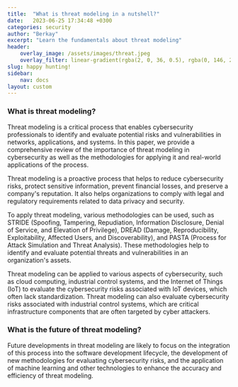```yaml
---
title:  "What is threat modeling in a nutshell?"
date:   2023-06-25 17:34:48 +0300
categories: security
author: "Berkay"
excerpt: "Learn the fundamentals about threat modeling"
header:
    overlay_image: /assets/images/threat.jpeg
    overlay_filter: linear-gradient(rgba(2, 0, 36, 0.5), rgba(0, 146, 202, 0.5))
slug: happy hunting!
sidebar:
    nav: docs
layout: custom
---
```

### What is threat modeling?

Threat modeling is a critical process that enables cybersecurity professionals to identify and evaluate potential risks and vulnerabilities in networks, applications, and systems. In this paper, we provide a comprehensive review of the importance of threat modeling in cybersecurity as well as the methodologies for applying it and real-world applications of the process.

Threat modeling is a proactive process that helps to reduce cybersecurity risks, protect sensitive information, prevent financial losses, and preserve a company's reputation. It also helps organizations to comply with legal and regulatory requirements related to data privacy and security.

To apply threat modeling, various methodologies can be used, such as STRIDE (Spoofing, Tampering, Repudiation, Information Disclosure, Denial of Service, and Elevation of Privilege), DREAD (Damage, Reproducibility, Exploitability, Affected Users, and Discoverability), and PASTA (Process for Attack Simulation and Threat Analysis). These methodologies help to identify and evaluate potential threats and vulnerabilities in an organization's assets.

Threat modeling can be applied to various aspects of cybersecurity, such as cloud computing, industrial control systems, and the Internet of Things (IoT) to evaluate the cybersecurity risks associated with IoT devices, which often lack standardization. Threat modeling can also evaluate cybersecurity risks associated with industrial control systems, which are critical infrastructure components that are often targeted by cyber attackers.

### What is the future of threat modeling?

Future developments in threat modeling are likely to focus on the integration of this process into the software development lifecycle, the development of new methodologies for evaluating cybersecurity risks, and the application of machine learning and other technologies to enhance the accuracy and efficiency of threat modeling.
